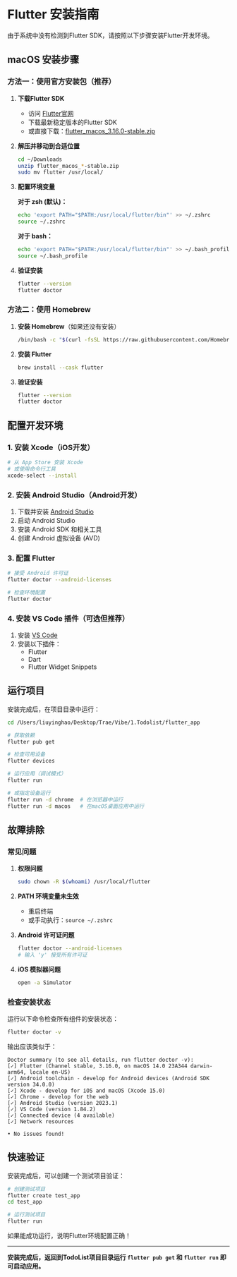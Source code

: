 # Flutter 安装指南

由于系统中没有检测到Flutter SDK，请按照以下步骤安装Flutter开发环境。

## macOS 安装步骤

### 方法一：使用官方安装包（推荐）

1. **下载Flutter SDK**
   - 访问 [Flutter官网](https://flutter.dev/docs/get-started/install/macos)
   - 下载最新稳定版本的Flutter SDK
   - 或直接下载：[flutter_macos_3.16.0-stable.zip](https://storage.googleapis.com/flutter_infra_release/releases/stable/macos/flutter_macos_3.16.0-stable.zip)

2. **解压并移动到合适位置**
   ```bash
   cd ~/Downloads
   unzip flutter_macos_*-stable.zip
   sudo mv flutter /usr/local/
   ```

3. **配置环境变量**
   
   **对于 zsh (默认)：**
   ```bash
   echo 'export PATH="$PATH:/usr/local/flutter/bin"' >> ~/.zshrc
   source ~/.zshrc
   ```
   
   **对于 bash：**
   ```bash
   echo 'export PATH="$PATH:/usr/local/flutter/bin"' >> ~/.bash_profile
   source ~/.bash_profile
   ```

4. **验证安装**
   ```bash
   flutter --version
   flutter doctor
   ```

### 方法二：使用 Homebrew

1. **安装 Homebrew**（如果还没有安装）
   ```bash
   /bin/bash -c "$(curl -fsSL https://raw.githubusercontent.com/Homebrew/install/HEAD/install.sh)"
   ```

2. **安装 Flutter**
   ```bash
   brew install --cask flutter
   ```

3. **验证安装**
   ```bash
   flutter --version
   flutter doctor
   ```

## 配置开发环境

### 1. 安装 Xcode（iOS开发）

```bash
# 从 App Store 安装 Xcode
# 或使用命令行工具
xcode-select --install
```

### 2. 安装 Android Studio（Android开发）

1. 下载并安装 [Android Studio](https://developer.android.com/studio)
2. 启动 Android Studio
3. 安装 Android SDK 和相关工具
4. 创建 Android 虚拟设备 (AVD)

### 3. 配置 Flutter

```bash
# 接受 Android 许可证
flutter doctor --android-licenses

# 检查环境配置
flutter doctor
```

### 4. 安装 VS Code 插件（可选但推荐）

1. 安装 [VS Code](https://code.visualstudio.com/)
2. 安装以下插件：
   - Flutter
   - Dart
   - Flutter Widget Snippets

## 运行项目

安装完成后，在项目目录中运行：

```bash
cd /Users/liuyinghao/Desktop/Trae/Vibe/1.Todolist/flutter_app

# 获取依赖
flutter pub get

# 检查可用设备
flutter devices

# 运行应用（调试模式）
flutter run

# 或指定设备运行
flutter run -d chrome  # 在浏览器中运行
flutter run -d macos   # 在macOS桌面应用中运行
```

## 故障排除

### 常见问题

1. **权限问题**
   ```bash
   sudo chown -R $(whoami) /usr/local/flutter
   ```

2. **PATH 环境变量未生效**
   - 重启终端
   - 或手动执行：`source ~/.zshrc`

3. **Android 许可证问题**
   ```bash
   flutter doctor --android-licenses
   # 输入 'y' 接受所有许可证
   ```

4. **iOS 模拟器问题**
   ```bash
   open -a Simulator
   ```

### 检查安装状态

运行以下命令检查所有组件的安装状态：

```bash
flutter doctor -v
```

输出应该类似于：

```
Doctor summary (to see all details, run flutter doctor -v):
[✓] Flutter (Channel stable, 3.16.0, on macOS 14.0 23A344 darwin-arm64, locale en-US)
[✓] Android toolchain - develop for Android devices (Android SDK version 34.0.0)
[✓] Xcode - develop for iOS and macOS (Xcode 15.0)
[✓] Chrome - develop for the web
[✓] Android Studio (version 2023.1)
[✓] VS Code (version 1.84.2)
[✓] Connected device (4 available)
[✓] Network resources

• No issues found!
```

## 快速验证

安装完成后，可以创建一个测试项目验证：

```bash
# 创建测试项目
flutter create test_app
cd test_app

# 运行测试项目
flutter run
```

如果能成功运行，说明Flutter环境配置正确！

---

**安装完成后，返回到TodoList项目目录运行 `flutter pub get` 和 `flutter run` 即可启动应用。**